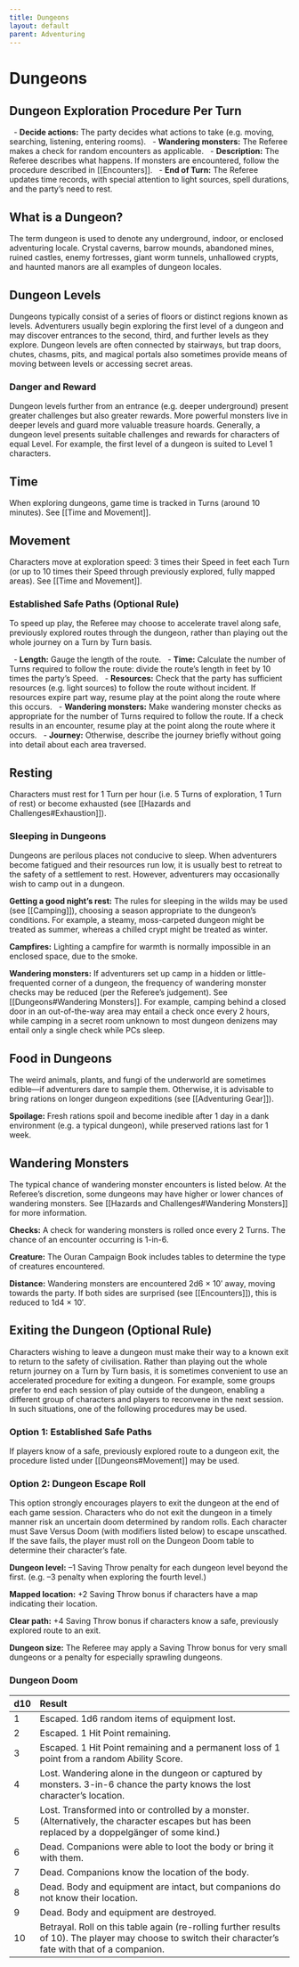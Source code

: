 ```yaml
---
title: Dungeons
layout: default
parent: Adventuring
---
```

# Dungeons

## Dungeon Exploration Procedure Per Turn

  - **Decide actions:** The party decides what actions to take (e.g. moving, searching, listening, entering rooms).
  - **Wandering monsters:** The Referee makes a check for random encounters as applicable.
  - **Description:** The Referee describes what happens. If monsters are encountered, follow the procedure described in [[Encounters]].
  - **End of Turn:** The Referee updates time records, with special attention to light sources, spell durations, and the party’s need to rest.

## What is a Dungeon?

The term dungeon is used to denote any underground, indoor, or enclosed adventuring locale. Crystal caverns, barrow mounds, abandoned mines, ruined castles, enemy fortresses, giant worm tunnels, unhallowed crypts, and haunted manors are all examples of dungeon locales.

## Dungeon Levels

Dungeons typically consist of a series of floors or distinct regions known as levels. Adventurers usually begin exploring the first level of a dungeon and may discover entrances to the second, third, and further levels as they explore. Dungeon levels are often connected by stairways, but trap doors, chutes, chasms, pits, and magical portals also sometimes provide means of moving between levels or accessing secret areas.

### Danger and Reward

Dungeon levels further from an entrance (e.g. deeper underground) present greater challenges but also greater rewards. More powerful monsters live in deeper levels and guard more valuable treasure hoards. Generally, a dungeon level presents suitable challenges and rewards for characters of equal Level. For example, the first level of a dungeon is suited to Level 1 characters.

## Time

When exploring dungeons, game time is tracked in Turns (around 10 minutes). See [[Time and Movement]].

## Movement

Characters move at exploration speed: 3 times their Speed in feet each Turn (or up to 10 times their Speed through previously explored, fully mapped areas). See [[Time and Movement]].

### Established Safe Paths (Optional Rule)

To speed up play, the Referee may choose to accelerate travel along safe, previously explored routes through the dungeon, rather than playing out the whole journey on a Turn by Turn basis.

  - **Length:** Gauge the length of the route.
  - **Time:** Calculate the number of Turns required to follow the route: divide the route’s length in feet by 10 times the party’s Speed.
  - **Resources:** Check that the party has sufficient resources (e.g. light sources) to follow the route without incident. If resources expire part way, resume play at the point along the route where this occurs.
  - **Wandering monsters:** Make wandering monster checks as appropriate for the number of Turns required to follow the route. If a check results in an encounter, resume play at the point along the route where it occurs.
  - **Journey:** Otherwise, describe the journey briefly without going into detail about each area traversed.

## Resting

Characters must rest for 1 Turn per hour (i.e. 5 Turns of exploration, 1 Turn of rest) or become exhausted (see [[Hazards and Challenges#Exhaustion]]).

### Sleeping in Dungeons

Dungeons are perilous places not conducive to sleep. When adventurers become fatigued and their resources run low, it is usually best to retreat to the safety of a settlement to rest. However, adventurers may occasionally wish to camp out in a dungeon.

**Getting a good night’s rest:** The rules for sleeping in the wilds may be used (see [[Camping]]), choosing a season appropriate to the dungeon’s conditions. For example, a steamy, moss-carpeted dungeon might be treated as summer, whereas a chilled crypt might be treated as winter.

**Campfires:** Lighting a campfire for warmth is normally impossible in an enclosed space, due to the smoke.

**Wandering monsters:** If adventurers set up camp in a hidden or little-frequented corner of a dungeon, the frequency of wandering monster checks may be reduced (per the Referee’s judgement). See [[Dungeons#Wandering Monsters]]. For example, camping behind a closed door in an out-of-the-way area may entail a check once every 2 hours, while camping in a secret room unknown to most dungeon denizens may entail only a single check while PCs sleep.

## Food in Dungeons

The weird animals, plants, and fungi of the underworld are sometimes edible—if adventurers dare to sample them. Otherwise, it is advisable to bring rations on longer dungeon expeditions (see [[Adventuring Gear]]).

**Spoilage:** Fresh rations spoil and become inedible after 1 day in a dank environment (e.g. a typical dungeon), while preserved rations last for 1 week.

## Wandering Monsters

The typical chance of wandering monster encounters is listed below. At the Referee’s discretion, some dungeons may have higher or lower chances of wandering monsters. See [[Hazards and Challenges#Wandering Monsters]] for more information.

**Checks:** A check for wandering monsters is rolled once every 2 Turns. The chance of an encounter occurring is 1-in-6.

**Creature:** The Ouran Campaign Book includes tables to determine the type of creatures encountered.

**Distance:** Wandering monsters are encountered 2d6 × 10′ away, moving towards the party. If both sides are surprised (see [[Encounters]]), this is reduced to 1d4 × 10′.

## Exiting the Dungeon (Optional Rule)

Characters wishing to leave a dungeon must make their way to a known exit to return to the safety of civilisation. Rather than playing out the whole return journey on a Turn by Turn basis, it is sometimes convenient to use an accelerated procedure for exiting a dungeon. For example, some groups prefer to end each session of play outside of the dungeon, enabling a different group of characters and players to reconvene in the next session. In such situations, one of the following procedures may be used.

### Option 1: Established Safe Paths

If players know of a safe, previously explored route to a dungeon exit, the procedure listed under [[Dungeons#Movement]] may be used.

### Option 2: Dungeon Escape Roll

This option strongly encourages players to exit the dungeon at the end of each game session. Characters who do not exit the dungeon in a timely manner risk an uncertain doom determined by random rolls. Each character must Save Versus Doom (with modifiers listed below) to escape unscathed. If the save fails, the player must roll on the Dungeon Doom table to determine their character’s fate.

**Dungeon level:** –1 Saving Throw penalty for each dungeon level beyond the first. (e.g. –3 penalty when exploring the fourth level.)

**Mapped location:** +2 Saving Throw bonus if characters have a map indicating their location.

**Clear path:** +4 Saving Throw bonus if characters know a safe, previously explored route to an exit.

**Dungeon size:** The Referee may apply a Saving Throw bonus for very small dungeons or a penalty for especially sprawling dungeons.

### Dungeon Doom

| d10| Result|
|:---|:---|
| 1| Escaped. 1d6 random items of equipment lost.|
| 2| Escaped. 1 Hit Point remaining.|
| 3| Escaped. 1 Hit Point remaining and a permanent loss of 1 point from a random Ability Score.|
| 4| Lost. Wandering alone in the dungeon or captured by monsters. 3-in-6 chance the party knows the lost character’s location.|
| 5| Lost. Transformed into or controlled by a monster. (Alternatively, the character escapes but has been replaced by a doppelgänger of some kind.)|
| 6| Dead. Companions were able to loot the body or bring it with them.|
| 7| Dead. Companions know the location of the body.|
| 8| Dead. Body and equipment are intact, but companions do not know their location.|
| 9| Dead. Body and equipment are destroyed.|
| 10| Betrayal. Roll on this table again (re-rolling further results of 10). The player may choose to switch their character’s fate with that of a companion.|